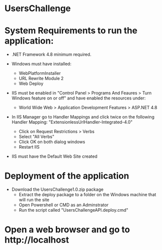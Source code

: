 # UsersChallenge

# System Requirements to run the application: #

- .NET Framework 4.8 minimum required.

- Windows must have installed:
	- WebPlatformInstaller
	- URL Rewrite Module 2
	- Web Deploy

- IIS must be enabled in "Control Panel > Programs And Feaures > Turn Windows feature on or off" and have enabled the resources under:
	- World Wide Web > Application Development Features > ASP.NET 4.8 

- In IIS Manager go to Handler Mappings and click twice on the following Handler Mapping: "ExtensionlessUrlHandler-Integrated-4.0"
	- Click on Request Restrictions > Verbs
	- Select "All Verbs"
	- Click OK on both dialog windows
	- Restart IIS

- IIS must have the Default Web Site created

# Deployment of the application #
- Download the UsersChallenge1.0.zip package
	- Extract the deploy package to a folder on the Windows machine that will run the site
	- Open Powershell or CMD as an Adminstrator
	- Run the script called "UsersChallengeAPI.deploy.cmd"

# Open a web browser and go to http://localhost # 
	
